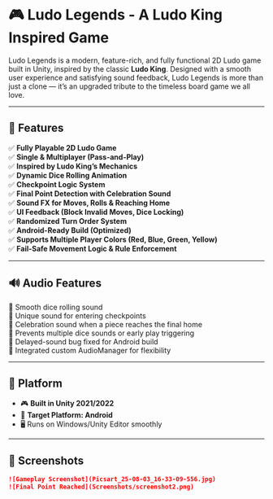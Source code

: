 # 🎮 Ludo Legends - A Ludo King Inspired Game

Ludo Legends is a modern, feature-rich, and fully functional 2D Ludo game built in Unity, inspired by the classic **Ludo King**. Designed with a smooth user experience and satisfying sound feedback, Ludo Legends is more than just a clone — it’s an upgraded tribute to the timeless board game we all love.

---

## 🧩 Features

✅ **Fully Playable 2D Ludo Game**  
✅ **Single & Multiplayer (Pass-and-Play)**  
✅ **Inspired by Ludo King’s Mechanics**  
✅ **Dynamic Dice Rolling Animation**  
✅ **Checkpoint Logic System**  
✅ **Final Point Detection with Celebration Sound**  
✅ **Sound FX for Moves, Rolls & Reaching Home**  
✅ **UI Feedback (Block Invalid Moves, Dice Locking)**  
✅ **Randomized Turn Order System**  
✅ **Android-Ready Build (Optimized)**  
✅ **Supports Multiple Player Colors (Red, Blue, Green, Yellow)**  
✅ **Fail-Safe Movement Logic & Rule Enforcement**

---

## 🔊 Audio Features

🎵 Smooth dice rolling sound  
🎵 Unique sound for entering checkpoints  
🎵 Celebration sound when a piece reaches the final home  
🎵 Prevents multiple dice sounds or early play triggering  
🎵 Delayed-sound bug fixed for Android build  
🎵 Integrated custom AudioManager for flexibility

---

## 📱 Platform

- 🎮 **Built in Unity 2021/2022**
- 📲 **Target Platform: Android**
- 🖥️ Runs on Windows/Unity Editor smoothly

---

## 📸 Screenshots

```markdown
![Gameplay Screenshot](Picsart_25-08-03_16-33-09-556.jpg)
![Final Point Reached](Screenshots/screenshot2.png)
